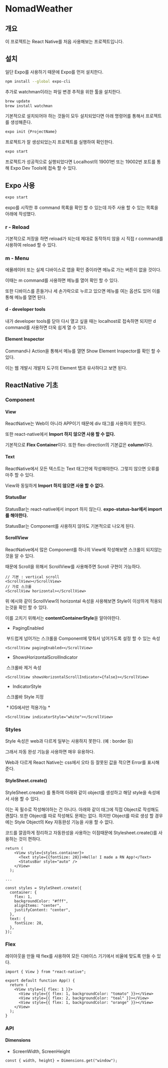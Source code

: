 # NomadWeather

## 개요

이 프로젝트는 React Native를 처음 사용해보는 프로젝트입니다.

## 설치

일단 Expo를 사용하기 때문에 Expo를 먼저 설치한다.

```bash
npm install --global expo-cli
```

추가로 watchman이라는 파일 변경 추적을 위한 툴을 설치한다.

```bash
brew update
brew install watchman
```

기본적으로 설치되어야 하는 것들이 모두 설치되었다면 아래 명령어를 통해서 프로젝트를 생성해준다.

```bash
expo init {ProjectName}
```

프로젝트가 잘 생성되었는지 프로젝트를 실행하여 확인한다.

```bash
expo start
```

 프로젝트가 성공적으로 실행되었다면 Localhost의 19001번 또는 19002번 포트를 통해 Expo Dev Tools에 접속 할 수 있다.

## Expo 사용

```bash
expo start
```

expo를 시작한 후 command 목록을 확인 할 수 있는데 자주 사용 할 수 있는 목록을 아래에 작성했다.

### r - Reload

기본적으로 저장을 하면 reload가 되는데 제대로 동작하지 않을 시 직접 r command를 사용하여 reload 할 수 있다.

### m - Menu

에뮬레이터 또는 실제 디바이스로 앱을 확인 중이라면 메뉴로 가는 버튼이 없을 것이다.

이때는 m command를 사용하면 메뉴를 열어 확인 할 수 있다.

또한 디바이스를 흔들거나 세 손가락으로 누르고 있으면 메뉴를 여는 옵션도 있어 이를 통해 메뉴를 열면 된다.

#### d - developer tools

내가 developer tools를 닫아 다시 열고 싶을 때는 localhost로 접속하면 되지만 d command를 사용하면 더욱 쉽게 열 수 있다.

#### Element Inspector

Command나 Action을 통해서 메뉴를 열면 Show Element Inspector를 확인 할 수 있다.

이는 웹 개발시 개발자 도구의 Element 탭과 유사하다고 보면 된다.

## ReactNative 기초

### Component

#### View

ReactNative는 Web이 아니라 APP이기 때문에 div 태그를 사용하지 못한다.

또한 react-native에서 **Import 하지 않으면 사용 할 수 없다.**

기본적으로 **Flex Container**이다. 또한 flex-direction의 기본값은 **column**이다.

#### Text

ReactNative에서 모든 텍스트는 Text 태그안에 작성해야한다. 그렇지 않으면 오류를 마주 할 수 있다.

View와 동일하게 **Import 하지 않으면 사용 할 수 없다.**

#### StatusBar

StatusBar는 react-native에서 import 하지 않는다. **expo-status-bar에서 import를 해야한다.**

StatusBar는 Component를 사용하지 않아도 기본적으로 나오게 된다.

#### ScrollView

ReactNative에서 많은 Component를 하나의 View에 작성해보면 스크롤이 되지않는것을 알 수 있다.

때문에 Scroll을 위해서 ScrollView를 사용해주면 Scroll 구현이 가능하다.

```react
// 기본 : vertical scroll
<ScrollView></ScrollView>
// 가로 스크롤
<ScrollView horizontal></ScrollView>
```

위 예시와 같이 ScrollView의 horizontal 속성을 사용해보면 Style이 이상하게 적용되는것을 확인 할 수 있다.

이를 고치기 위해서는 **contentContainerStyle**을 알아야한다.

- PagingEnabled

​	부드럽게 넘어가는 스크롤을 Component에 맞춰서 넘어가도록 설정 할 수 있는 속성

```react
<ScrollView pagingEnabled></ScrollView>
```

- ShowsHorizontalScrollIndicator

​	스크롤바 제거 속성

```react
<ScrollView showsHorizontalScrollIndicator={false}></ScrollView>
```

- IndicatorStyle

​	스크롤바 Style 지정

​	* IOS에서만 적용가능 *

```react
<ScrollView indicatorStyle="white"></ScrollView>
```



### Styles

Style 속성은 web과 다르게 일부는 사용하지 못한다. (예 : border 등)

그래서 자동 완성 기능을 사용하면 매우 유용하다.

Web과 다르게 React Native는 css에서 오타 등 잘못된 값을 적으면 Error를 표시해준다.

#### StyleSheet.create()

StyleSheet.create() 를 통하여 아래와 같이 object를 생성하고 해당 style을 속성에서 사용 할 수 있다.

이는 꼭 필수로 작성해야하는 건 아니다. 아래와 같이 태그에 직접 Object로 작성해도 괜찮다. 또한 Object를 따로 작성해도 문제는 없다. 하지만 Object를 따로 생성 할 경우에는 Style Object의 Key 자동완성 기능을 사용 할 수 없다.

코드를 깔끔하게 정리하고 자동완성을 사용하는 이점때문에 Stylesheet.create()를 사용하는 것이 편하다.

```react
return (
    <View style={styles.container}>
      <Text style={{fontSize: 28}}>Hello! I made a RN App!</Text>
      <StatusBar style="auto" />
    </View>
  );

...

const styles = StyleSheet.create({
  container: {
    flex: 1,
    backgroundColor: "#fff",
    alignItems: "center",
    justifyContent: "center",
  },
  text: {
    fontSize: 28,
  },
});
```

### Flex

레이아웃을 만들 때 flex를 사용하여 모든 디바이스 기기에서 비율에 맞도록 만들 수 있다.

```react
import { View } from "react-native";

export default function App() {
  return (
    <View style={{ flex: 1 }}>
      <View style={{ flex: 1, backgroundColor: "tomato" }}></View>
      <View style={{ flex: 2, backgroundColor: "teal" }}></View>
      <View style={{ flex: 1, backgroundColor: "orange" }}></View>
    </View>
  );
}
```

### API

#### Dimensions

- ScreenWidth, ScreenHeight

```react
const { width, height} = Dimensions.get("window");
```

